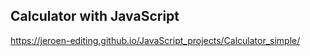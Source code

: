 ## Calculator with JavaScript


https://jeroen-editing.github.io/JavaScript_projects/Calculator_simple/

